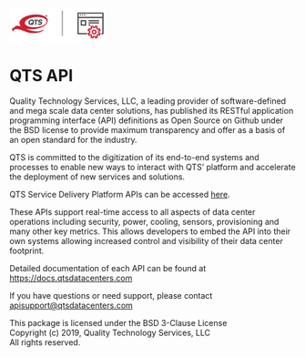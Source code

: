 ![Logo](https://raw.githubusercontent.com/qtsdatacenters/qts_api/master/QTS-API_full-color-for-light-background.png)

# QTS API

Quality Technology Services, LLC, a leading provider of software-defined and mega scale data center solutions, has published its RESTful application programming interface (API) definitions as Open Source on Github under the BSD license to provide maximum transparency and offer as a basis of an open standard for the industry. 

QTS is committed to the digitization of its end-to-end systems and processes to enable new ways to interact with QTS’ platform and accelerate the deployment of new services and solutions. 

QTS Service Delivery Platform APIs can be accessed [here](https://github.com/qtsdatacenters/qts_api/blob/master/Postman%20Collections/QTS_API_Guide.json). 


These APIs support real-time access to all aspects of data center operations including security, power, cooling, sensors, provisioning and many other key metrics. This allows developers to embed the API into their own systems allowing increased control and visibility of their data center footprint.

Detailed documentation of each API can be found at <https://docs.qtsdatacenters.com>

If you have questions or need support, please contact <apisupport@qtsdatacenters.com>

This package is licensed under the BSD 3-Clause License  
Copyright (c) 2019, Quality Technology Services, LLC  
All rights reserved.
